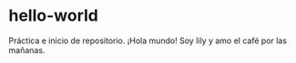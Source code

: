# hello-world
Práctica e inicio de repositorio.
¡Hola mundo!
Soy lily y amo el café por las mañanas.
